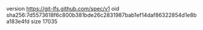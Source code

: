 version https://git-lfs.github.com/spec/v1
oid sha256:7d5573618f6c800b381bde26c2831987bab1ef14daf86322854d1e8ba183e4fd
size 17035
